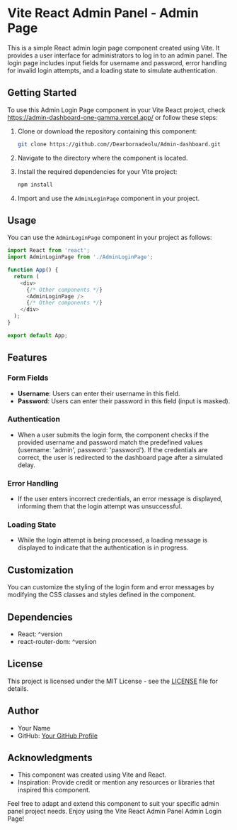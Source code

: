 # Vite React Admin Panel - Admin  Page

This is a simple React admin login page component created using Vite. It provides a user interface for administrators to log in to an admin panel. The login page includes input fields for username and password, error handling for invalid login attempts, and a loading state to simulate authentication.

## Getting Started

To use this Admin Login Page component in your Vite React project, check https://admin-dashboard-one-gamma.vercel.app/ or follow these steps:

1. Clone or download the repository containing this component:

   ```bash
   git clone https://github.com//Dearbornadeolu/Admin-dashboard.git
   ```

2. Navigate to the directory where the component is located.

3. Install the required dependencies for your Vite project:

   ```bash
   npm install
   ```

4. Import and use the `AdminLoginPage` component in your project.

## Usage

You can use the `AdminLoginPage` component in your project as follows:

```javascript
import React from 'react';
import AdminLoginPage from './AdminLoginPage';

function App() {
  return (
    <div>
      {/* Other components */}
      <AdminLoginPage />
      {/* Other components */}
    </div>
  );
}

export default App;
```

## Features

### Form Fields

- **Username**: Users can enter their username in this field.
- **Password**: Users can enter their password in this field (input is masked).

### Authentication

- When a user submits the login form, the component checks if the provided username and password match the predefined values (username: 'admin', password: 'password'). If the credentials are correct, the user is redirected to the dashboard page after a simulated delay.

### Error Handling

- If the user enters incorrect credentials, an error message is displayed, informing them that the login attempt was unsuccessful.

### Loading State

- While the login attempt is being processed, a loading message is displayed to indicate that the authentication is in progress.

## Customization

You can customize the styling of the login form and error messages by modifying the CSS classes and styles defined in the component.

## Dependencies

- React: ^version
- react-router-dom: ^version

## License

This project is licensed under the MIT License - see the [LICENSE](LICENSE) file for details.

## Author

- Your Name
- GitHub: [Your GitHub Profile](https://github.com/Dearbornadeolu)

## Acknowledgments

- This component was created using Vite and React.
- Inspiration: Provide credit or mention any resources or libraries that inspired this component.

Feel free to adapt and extend this component to suit your specific admin panel project needs. Enjoy using the Vite React Admin Panel Admin Login Page!
